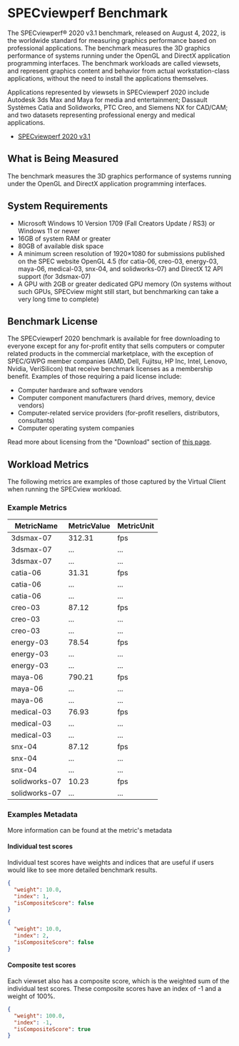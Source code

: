 # SPECviewperf Benchmark
The SPECviewperf® 2020 v3.1 benchmark, released on August 4, 2022, is the worldwide standard for measuring graphics performance based on professional applications. The benchmark measures the 3D graphics performance of systems running under the OpenGL and DirectX application programming interfaces. The benchmark workloads are called viewsets, and represent graphics content and behavior from actual workstation-class applications, without the need to install the applications themselves. 

Applications represented by viewsets in SPECviewperf 2020 include Autodesk 3ds Max and Maya for media and entertainment; Dassault Systèmes Catia and Solidworks, PTC Creo, and Siemens NX for CAD/CAM; and two datasets representing professional energy and medical applications.

* [SPECviewperf 2020 v3.1](https://gwpg.spec.org/benchmarks/benchmark/specviewperf-2020-v3-1/)

## What is Being Measured 
The benchmark measures the 3D graphics performance of systems running under the OpenGL and DirectX application programming interfaces.

## System Requirements
* Microsoft Windows 10 Version 1709 (Fall Creators Update / RS3) or Windows 11 or newer
* 16GB of system RAM or greater
* 80GB of available disk space
* A minimum screen resolution of 1920×1080 for submissions published on the SPEC website
OpenGL 4.5 (for catia-06, creo-03, energy-03, maya-06, medical-03, snx-04, and solidworks-07) and DirectX 12 API support (for 3dsmax-07)
* A GPU with 2GB or greater dedicated GPU memory (On systems without such GPUs, SPECview might still start, but benchmarking can take a very long time to complete)

## Benchmark License
The SPECviewperf 2020 benchmark is available for free downloading to everyone except for any for-profit entity that sells computers or computer  related products in the commercial marketplace, with the exception of SPEC/GWPG member companies (AMD, Dell, Fujitsu, HP Inc, Intel, Lenovo, Nvidia, VeriSilicon) that receive benchmark licenses as a membership benefit. Examples of those requiring a paid license include:

* Computer hardware and software vendors
* Computer component manufacturers (hard drives, memory, device vendors)
* Computer-related service providers (for-profit resellers, distributors, consultants)
* Computer operating system companies

Read more about licensing from the "Download" section of [this page](https://gwpg.spec.org/benchmarks/benchmark/specviewperf-2020-v3-1/).

## Workload Metrics
The following metrics are examples of those captured by the Virtual Client when running the SPECview workload.

### Example Metrics
| MetricName      | MetricValue | MetricUnit |
|---------------- |-------------|------------|
| 3dsmax-07       | 312.31      | fps        |
| 3dsmax-07       | ...         | ...        |
| 3dsmax-07       | ...         | ...        |
| catia-06        | 31.31       | fps        |
| catia-06        | ...         | ...        |
| catia-06        | ...         | ...        |
| creo-03         | 87.12       | fps        |
| creo-03         | ...         | ...        |
| creo-03         | ...         | ...        |
| energy-03       | 78.54       | fps        |
| energy-03       | ...         | ...        |
| energy-03       | ...         | ...        |
| maya-06         | 790.21      | fps        |
| maya-06         | ...         | ...        |
| maya-06         | ...         | ...        |
| medical-03      | 76.93       | fps        |
| medical-03      | ...         | ...        |
| medical-03      | ...         | ...        |
| snx-04          | 87.12       | fps        |
| snx-04          | ...         | ...        |
| snx-04          | ...         | ...        |
| solidworks-07   |	10.23	      | fps        |
| solidworks-07   | ...         | ...        |
           
### Examples Metadata
More information can be found at the metric's metadata

#### Individual test scores
Individual test scores have weights and indices that are useful if users would like to see more detailed benchmark results.  
```json 
{
  "weight": 10.0,
  "index": 1,
  "isCompositeScore": false
}

{
  "weight": 10.0,
  "index": 2,
  "isCompositeScore": false
}
```

#### Composite test scores
Each viewset also has a composite score, which is the weighted sum of the individual test scores. These composite scores have an index of -1 and a weight of 100%.

```json
{
  "weight": 100.0,
  "index": -1,
  "isCompositeScore": true
}
```